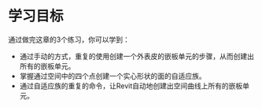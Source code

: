 # 学习目标

通过做完这章的3个练习，你可以学到：

- 通过手动的方式，重复的使用创建一个外表皮的嵌板单元的步骤，从而创建出所有的嵌板单元。
- 掌握通过空间中的四个点创建一个实心形状的面的自适应族。
- 通过自适应族的重复的命令，让Revit自动地创建出空间曲线上所有的嵌板单元。
